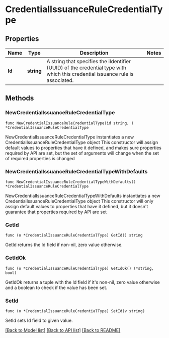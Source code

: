 # CredentialIssuanceRuleCredentialType

## Properties

Name | Type | Description | Notes
------------ | ------------- | ------------- | -------------
**Id** | **string** | A string that specifies the iIdentifier (UUID) of the credential type with which this credential issuance rule is associated. | 

## Methods

### NewCredentialIssuanceRuleCredentialType

`func NewCredentialIssuanceRuleCredentialType(id string, ) *CredentialIssuanceRuleCredentialType`

NewCredentialIssuanceRuleCredentialType instantiates a new CredentialIssuanceRuleCredentialType object
This constructor will assign default values to properties that have it defined,
and makes sure properties required by API are set, but the set of arguments
will change when the set of required properties is changed

### NewCredentialIssuanceRuleCredentialTypeWithDefaults

`func NewCredentialIssuanceRuleCredentialTypeWithDefaults() *CredentialIssuanceRuleCredentialType`

NewCredentialIssuanceRuleCredentialTypeWithDefaults instantiates a new CredentialIssuanceRuleCredentialType object
This constructor will only assign default values to properties that have it defined,
but it doesn't guarantee that properties required by API are set

### GetId

`func (o *CredentialIssuanceRuleCredentialType) GetId() string`

GetId returns the Id field if non-nil, zero value otherwise.

### GetIdOk

`func (o *CredentialIssuanceRuleCredentialType) GetIdOk() (*string, bool)`

GetIdOk returns a tuple with the Id field if it's non-nil, zero value otherwise
and a boolean to check if the value has been set.

### SetId

`func (o *CredentialIssuanceRuleCredentialType) SetId(v string)`

SetId sets Id field to given value.



[[Back to Model list]](../README.md#documentation-for-models) [[Back to API list]](../README.md#documentation-for-api-endpoints) [[Back to README]](../README.md)


